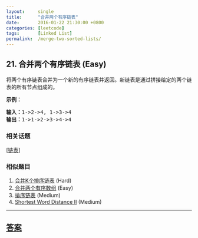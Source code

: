 ```yaml
---
layout:     single
title:      "合并两个有序链表"
date:       2016-01-22 21:30:00 +0800
categories: [leetcode]
tags:       [Linked List]
permalink:  /merge-two-sorted-lists/
---
```


## 21. 合并两个有序链表 (Easy)

<p>将两个有序链表合并为一个新的有序链表并返回。新链表是通过拼接给定的两个链表的所有节点组成的。&nbsp;</p>

<p><strong>示例：</strong></p>

<pre><strong>输入：</strong>1-&gt;2-&gt;4, 1-&gt;3-&gt;4
<strong>输出：</strong>1-&gt;1-&gt;2-&gt;3-&gt;4-&gt;4
</pre>

### 相关话题
  [[链表](https://github.com/openset/leetcode/tree/master/tag/linked-list/README.md)]

### 相似题目
  1. [合并K个排序链表](/merge-k-sorted-lists) (Hard)
  1. [合并两个有序数组](/merge-sorted-array) (Easy)
  1. [排序链表](/sort-list) (Medium)
  1. [Shortest Word Distance II](/shortest-word-distance-ii) (Medium)

---

## [答案](https://github.com/openset/leetcode/tree/master/problems/merge-two-sorted-lists)
